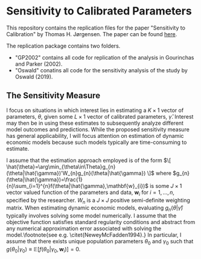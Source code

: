 # Sensitivity to Calibrated Parameters

This repository contains the replication files for the paper "Sensitivity to Calibration" by Thomas H. Jørgensen. 
The paper can be found [here](https://www.ifs.org.uk/uploads/CWP1620-Sensitivity-to-Calibrated-Parameters.pdf).

The replication package contains two folders. 
+ "GP2002" contains all code for replication of the analysis in Gourinchas and Parker (2002).
+ "Oswald" conatins all code for the sensitivity analysis of the study by Oswald (2019).

## The Sensitivity Measure
I focus on situations in which interest lies in estimating a $K\times1$
vector of parameters, $\theta$, given some $L\times1$ vector of
calibrated parameters, $\hat{\gamma}$. Interest may then be in using
these estimates to subsequently analyze different model outcomes and
predictions. While the proposed sensitivity measure has general applicability,
I will focus attention on estimation of dynamic economic models because
such models typically are time-consuming to estimate.

I assume that the estimation approach employed is of the form
$\[
\hat{\theta}=\arg\min_{\theta\in\Theta}g_{n}(\theta|\hat{\gamma})'W_{n}g_{n}(\theta|\hat{\gamma})
\]$
where $g_{n}(\theta|\hat{\gamma})=\frac{1}{n}\sum_{i=1}^{n}f(\theta|\hat{\gamma},\mathbf{w}_{i})$
is some $J\times1$ vector valued function of the parameters and data,
$\mathbf{w}_{i}$ for $i=1,\dots,n$, specified by the researcher.
$W_{n}$ is a $J\times J$ positive semi-definite weighting matrix.
When estimating dynamic economic models, evaluating $g_{n}(\theta|\hat{\gamma})$
typically involves solving some model numerically. I assume that the
objective function satisfies standard regularity conditions and abstract
from any numerical approximation error associated with solving the
model.\footnote{see e.g. \citet{NeweyMcFadden1994}.} In particular,
I assume that there exists unique population parameters $\theta_{0}$
and $\gamma_{0}$ such that $g(\theta_{0}|\gamma_{0})\equiv\mathbb{E}\left[f(\theta_{0}|\gamma_{0},\mathbf{w}_{i})\right]=0$.
